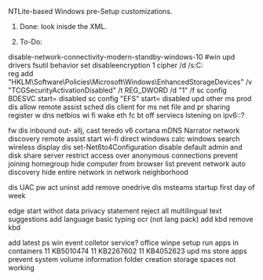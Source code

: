 NTLite-based Windows pre-Setup customizations.

1. Done: look inisde the XML.

2. To-Do:


disable-network-connectivity-modern-standby-windows-10
#win upd drivers
fsutil behavior set disableencryption 1
  cipher /d /s:C:\
  reg add "HKLM\Software\Policies\Microsoft\Windows\EnhancedStorageDevices" /v "TCGSecurityActivationDisabled" /t REG_DWORD /d "1" /f
  sc config BDESVC start= disabled
  sc config "EFS" start= disabled
upd other ms prod
dis allow remote assist
sched dis client for ms net
  file and pr sharing
  register w dns
  netbios
  wi fi wake
  eth fc
  bt off
  serviecs lstening on ipv6::?

fw dis inbound out- allj, cast teredo v6 cortana mDNS Narrator network discovery remote assist start wi-fi direct windows calc windows search wireless display
dis set-Net6to4Configuration
disable default admin and disk share server
restrict access over anonymous connections
prevent joining homegroup
hide computer from browser list
prevent network auto discovery
hide entire network in network neighborhood

dis UAC pw
act
uninst add remove onedrive
dis msteams startup
first day of week

edge start withot data
  privacy statement reject all
  multilingual text suggestions
add language basic typing ocr (not lang pack)
add kbd remove kbd

add latest ps
win event colletor service?
office
winpe setup
run apps in containers
11 KB5010474
11 KB2267602
11 KB4052623
upd ms store apps
prevent system volume information folder creation
storage spaces not working
